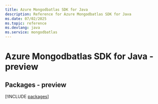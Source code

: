 ```yaml
---
title: Azure Mongodbatlas SDK for Java
description: Reference for Azure Mongodbatlas SDK for Java
ms.date: 07/02/2025
ms.topic: reference
ms.devlang: java
ms.service: mongodbatlas
---
```

# Azure Mongodbatlas SDK for Java - preview
## Packages - preview
[!INCLUDE [packages](mongodbatlas-index.md)]